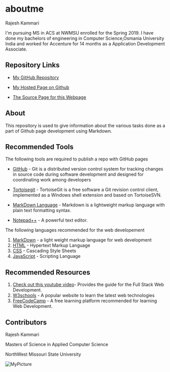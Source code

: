 # aboutme

Rajesh Kammari

I'm pursuing MS in ACS at NWMSU enrolled for the Spring 2019. I have done my bachelors of engineering in Computer Science,Osmania University India and worked for Accenture for 14 months as a Application Development Associate.


## Repository Links

- [My GitHub Repository](https://github.com/rajeshoo7 "opens my github profile") 
- [My Hosted Page on Github](https://rajeshoo7.github.io/aboutme/ "opens the hosted page on github")

- [The Source Page for this Webpage](https://github.com/rajeshoo7/aboutme "Opens the Source Page on Github")

## About

This repository is used to give information about the various tasks done as a part of Github page development using Markdown.

## Recommended Tools

The following tools are required to publish a repo with GitHub pages

- [GitHub](https://desktop.github.com/ "Opens the GitHub Software download") - Git is a distributed version control system for tracking changes in source code during software development and designed for coordinating work among developers
  
- [Tortoisegit](https://tortoisegit.org/ "Opens Tortoisegit Software Webpage") - TortoiseGit is a free software a Git revision control client, implemented as a Windows shell extension and based on TortoiseSVN. 
  
- [MarkDown Language](https://www.markdownguide.org/ "Opens the Markdown Guide Page") - Markdown is a lightweight markup language with plain text formatting syntax.

- [Notepad++](https://notepad-plus-plus.org/download/v7.6.2.html "Opens the Notepad Software page to dowload") - A powerful text editor.

The following languages recommended for the web developement
1. [MarkDown](https://about.gitlab.com/handbook/product/technical-writing/markdown-guide/ "Opens the guide for markdown") - a light weight markup language for web development
1. [HTML](https://www.w3schools.com/html/ "Opens the HTML") - Hypertext Markup Language
1. [CSS](https://www.w3schools.com/css/ "Opens the CSS in w3 schools") - Cascading Style Sheets
1. [JavaScript](https://www.javascript.com/ "Opens the Java Script Page") - Scripting Language 

## Recommended Resources

1. [Check out this youtube video](https://www.youtube.com/watch?v=kahRTTTqmNI&index=9&t=0s&list=LLkjARtFaH_-TgzJJD3TPUfg "Opens the Youtube")- Provides the guide for the Full Stack Web Development.
1. [W3schools](https://www.w3schools.com/ "Opens the W3schools website") - A popular website to learn the latest web technologies
1. [FreeCodeCamp](https://medium.freecodecamp.org/ "Opens Free Code camp Website") - A free learning platform recommended for learning Web Development.

## Contributors

Rajesh Kammari

Masters of Science in Applied Computer Science

NorthWest Missouri State University

![MyPicture](/https://images.takeshape.io/eec0d9cd-dc81-4ba8-ac20-50da147f43d2/dev/d630aa84-9e25-4afb-8c98-3ce6735fedc5/TLK-PRINT-USE-013_DP_0040_comp_v0703_right_SRGB.1145%20(1).jpg?auto=compress%2Cformat)

